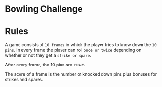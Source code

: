 # Bowling Challenge #

# Rules #

A game consists of ```10 frames``` in which the player tries to know down the ```10 pins```. In every frame the player can roll ```once or twice``` depending on whether or not they get a ```strike or spare```.  

After every frame, the 10 pins are ```reset```.

The score of a frame is the number of knocked down pins plus bonuses for strikes and spares.
